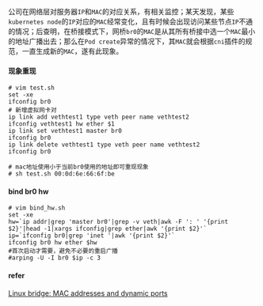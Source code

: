 公司在网络层对服务器`IP`和`MAC`的对应关系，有相关监控；某天发现，某些`kubernetes node`的`IP`对应的`MAC`经常变化，且有时候会出现访问某些节点`IP`不通的情况；后查明，在桥接模式下，网桥`br0`的`MAC`是从其所有桥接中选一个`MAC`最小的地址广播出去；那么在`Pod create`异常的情况下，其`MAC`就会根据`cni`插件的规范，一直生成新的`MAC`，遂有此现象。

#### 现象重现

```shell
# vim test.sh 
set -xe
ifconfig br0
# 新增虚拟网卡对
ip link add vethtest1 type veth peer name vethtest2
ifconfig vethtest1 hw ether $1
ip link set vethtest1 master br0
ifconfig br0
ip link delete vethtest1 type veth peer name vethtest2
ifconfig br0
```

```shell
# mac地址使用小于当前br0使用的地址即可重现现象
# sh test.sh 00:0d:6e:66:6f:be
```

#### bind br0 hw

```shell
# vim bind_hw.sh
set -xe
hw=`ip addr|grep 'master br0'|grep -v veth|awk -F ': ' '{print $2}'|head -1|xargs ifconfig|grep ether|awk '{print $2}'`
ip=`ifconfig br0|grep 'inet '|awk '{print $2}'`
ifconfig br0 hw ether $hw
#首次启动才需要，避免不必要的重启广播
#arping -U -I br0 $ip -c 3
```

#### refer

[Linux bridge: MAC addresses and dynamic ports](https://backreference.org/2010/07/28/linux-bridge-mac-addresses-and-dynamic-ports/)

